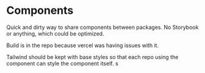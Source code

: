 # Components

Quick and dirty way to share components between packages. No Storybook or anything, which could be optimized.

Build is in the repo because vercel was having issues with it.

Tailwind should be kept with base styles so that each repo using the component can style the component itself. s
